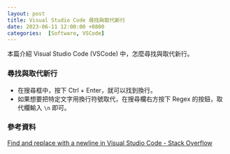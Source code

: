 ```yaml
---
layout: post
title: Visual Studio Code 尋找與取代新行
date: 2023-06-11 12:00:00 +0800
categories:  [Software, VSCode]
--- 
```


本篇介紹 Visual Studio Code (VSCode) 中，怎麼尋找與取代新行。

### 尋找與取代新行

- 在搜尋框中，按下 Ctrl + Enter，就可以找到換行。
- 如果想要把特定文字用換行符號取代，在搜尋欄右方按下 Regex 的按鈕，取代欄輸入 `\n` 即可。

### 參考資料

[Find and replace with a newline in Visual Studio Code - Stack Overflow](https://stackoverflow.com/questions/30351529/find-and-replace-with-a-newline-in-visual-studio-code)